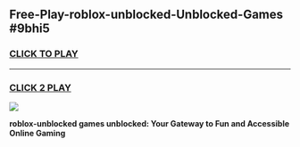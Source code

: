 
## Free-Play-roblox-unblocked-Unblocked-Games #9bhi5
<h3>
<a href="https://news.freeplayer.one?title=roblox-unblocked&ref=8M">CLICK TO PLAY</a></h3>
<hr>

<h3>
<a href="https://news.freeplayer.one?title=roblox-unblocked&ref=8M">CLICK 2 PLAY</a>
  
</h3>

<a href="https://news.freeplayer.one?title=roblox-unblocked&ref=8M"><img src="https://clearcache.store/games.png"></a>


**roblox-unblocked games unblocked: Your Gateway to Fun and Accessible Online Gaming**
